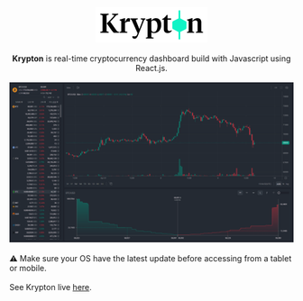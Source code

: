 <div align='center'>
    <a href='https://krypton-navy.vercel.app/'>
        <img alt='Krypton' width='200' height='62' src='/src/assets/images/logo/krypton.png' />
    </a>
</div>
<br>
<div align="center">
    <strong>Krypton</strong> is real-time cryptocurrency dashboard build with Javascript using React.js.
</div>
<br>
<div align='center'>
    <a href='https://krypton-navy.vercel.app/'>
        <img alt='Krypton Dashboard' src='/src/assets/images/screenshot/Krypton.png' />
    </a>
</div>
<br>&#9888; Make sure your OS have the latest update before accessing from a tablet or mobile.
<br><br>See Krypton live <a href='https://krypton-navy.vercel.app/'>here</a>.
